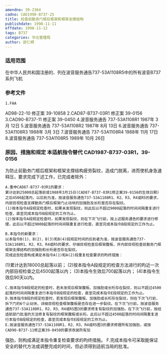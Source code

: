 ```yaml
---
amendno: 39-2364
cadno: CAD1998-B737-25
title: 检查前勤务门框后框架和框架支撑结构
publishdate: 1998-11-11
effdate: 1998-11-12
tags: B737
categories: 华北管理局
author: 邵仁明
---
```


### 适用范围 
在中华人民共和国注册的、列在波音服务通告737-53A1108R5中的所有波音B737系列飞机

<!--more-->
### 参考文件
    1.FAA 
AD98-22-10 修正案 39-10858 
2.CAD87-B737-03R1 修正案 39-0156 
    3.CAD90-B737-11 修正案 39-0450 
    4.波音服务通告 737-53A1108R1  1987年 3月 12日
    5.波音服务通告 737-53A1108R2  1987年 8月 13日
    6.波音服务通告 737-53A1108R3  1988年 3月 3日
    7.波音服务通告 737-53A1108R4  1988年 11月 17日
    8.波音服务通告 737-53A1108R5  1989年 10月 26日

### 原因、措施和规定 本适航指令替代 CAD1987-B737-03R1，39-0156 
为防止前勤务门框后框架和框架支撑结构疲劳裂纹，造成门脱离，进而使机身急速释压，要求完成下述工作，已完成者除外：  
  
    A.重申CAD87-B737-03R1的要求： 
    累计达到25000总起落前或1988年3月15日(CAD87-B737-03R1修正案39-0156的生效日期)之后4500起落内，以后到为准，按波音服务通告737-53A1108R1、R2、R3、R4或R5的要求，内部目视检查支撑勤务门框后框架门止动块的加强肋及长桁是否存在裂纹。 
    (1)按本指令A段规定检查时，如果未发现裂纹，则此后以不超过9000起落的时间间隔重复进行检查，直至完成本指令B段规定的工作为止。 
    (2)按本指令A段规定检查时，如果发现裂纹，则在下次飞行前，按上述服务通告的要求进行修理，此后以不超过9000起落的时间间隔重复进行检查，直至完成本指令B段规定的工作为止。 

    B.本指令的新要求： 
    以本指令B(1)、B(2)、B(3)和B(4)段规定时间的后到者为准，按波音服务通告737-53A1108R1、R2、R3、R4或R5的要求，仔细目视检查后框架腹板，并内部目视检查前勤务门框框架支撑结构的加强肋和长桁是否存在裂纹。 
    完成这些检查构成满足本指令A(1)和A(2)段重复检查要求的昀终措施： 
(1)累计达到18000总起落以前； 
    (2)按本指令A段规定的检查方法进行的昀近一次内部目视检查之后4500起落以内； 
(3)本指令生效后700起落以内； 
(4)本指令生效后90天以内。 

    C.按本指令B段规定的检查时，若未发现后框架腹板、加强肋或长桁存在裂纹，则以不超过4500起落的时间间隔重复进行本指令B段规定的检查，直至完成本指令E段规定的工作为止。 
    D.按本指令B段的规定检查时，若发现后框架腹板、加强肋或长桁存在裂纹，则在下次飞行前，拆下门的6个止动块，详细目视检查框架腹板是否存在进一步裂纹。在下次飞行前，按波音服务通告737-53A1108R1、R2、R3、R4或R5图3的要求修复有裂纹的加强肋。在下次飞行前，按经适航部门批准的方法修复有裂纹的框架腹板或长桁。此后以不超过4500起落的时间间隔重复进行本指令B段规定的检查，直至完成本指令E段规定的工作为止。 
    E.按波音服务通告737-53A1108R1、R2、R3、R4或R5图3的要求修理所有加强肋，或按CAD90-B737-11修正案39-0450的要求改装所有加

  
强肋，则构成满足本指令重复检查要求的昀终措施。 
    F.完成本指令可采取能保证安全的替代方法或调整完成的时间，但必须得到适航当局的批准。
